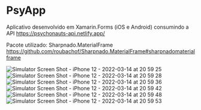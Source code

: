 # PsyApp

Aplicativo desenvolvido em Xamarin.Forms (iOS e Android) consumindo a API https://psychonauts-api.netlify.app/

Pacote utilizado: Sharpnado.MaterialFrame https://github.com/roubachof/Sharpnado.MaterialFrame#sharpnadomaterialframe

![Simulator Screen Shot - iPhone 12 - 2022-03-14 at 20 59 25](https://user-images.githubusercontent.com/52722526/158280546-c1621219-cc3b-4e46-844c-4d925e213e99.png)
![Simulator Screen Shot - iPhone 12 - 2022-03-14 at 20 59 28](https://user-images.githubusercontent.com/52722526/158280547-a4ca5a1b-e7ef-4796-bbb9-c6e165f93ef4.png)
![Simulator Screen Shot - iPhone 12 - 2022-03-14 at 20 59 36](https://user-images.githubusercontent.com/52722526/158280552-5c6a0082-826d-4a84-9ad4-952dd5e49ef8.png)
![Simulator Screen Shot - iPhone 12 - 2022-03-14 at 20 59 42](https://user-images.githubusercontent.com/52722526/158280555-c053e438-14f4-4ae4-9c42-f7771101ae16.png)
![Simulator Screen Shot - iPhone 12 - 2022-03-14 at 20 59 48](https://user-images.githubusercontent.com/52722526/158280559-4400e642-758e-47ef-bc22-1e69f3c60ece.png)
![Simulator Screen Shot - iPhone 12 - 2022-03-14 at 20 59 53](https://user-images.githubusercontent.com/52722526/158280563-184ee770-70d3-4d98-8420-4ef661d36dee.png)
